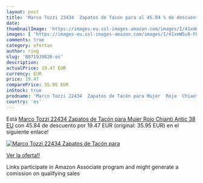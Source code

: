 ```yaml
---
layout: post
title: 'Marco Tozzi 22434  Zapatos de Tacón para al 45.84 % de descuento'
date: 
thumbnailImage: 'https://images-eu.ssl-images-amazon.com/images/I/41xmW5u8-FL._SL200_.jpg'
images: [ 'https://images-eu.ssl-images-amazon.com/images/I/41xmW5u8-FL._SL200_.jpg' ]
comments: true
category: ofertas
author: ring
slug: 'B0719J9826-es'
description:
actualPrice: 19.47 EUR
currency: EUR
price: 19.47
comparePrice: 35.95 EUR
inStock: true
prodname: 'Marco Tozzi 22434  Zapatos de Tacón para Mujer  Rojo  Chianti Antic   38 EU'
country: 'es'
---
```


Está [Marco Tozzi 22434  Zapatos de Tacón para Mujer  Rojo  Chianti Antic   38 EU](https://www.amazon.es/dp/B0719J9826/?tag=tolees-21) con 45.84 de descuento por 19.47 EUR (original: 35.95 EUR) en el siguiente enlace!

[![Marco Tozzi 22434  Zapatos de Tacón para](https://images-eu.ssl-images-amazon.com/images/I/41xmW5u8-FL._SL200_.jpg)](https://www.amazon.es/dp/B0719J9826/?tag=tolees-21)

[Ver la oferta!!](https://www.amazon.es/dp/B0719J9826/?tag=tolees-21)

Links participate in Amazon Associate program and might generate a comission on qualifying sales


